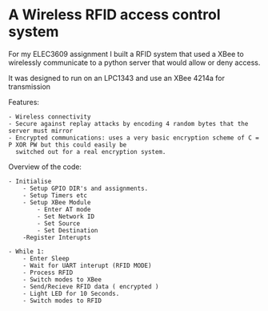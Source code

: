 A Wireless RFID access control system
=====================================

For my ELEC3609 assignment I built a RFID system that used a XBee to wirelessly communicate to
a python server that would allow or deny access.

It was designed to run on an LPC1343 and use an XBee 4214a for transmission

Features:

    - Wireless connectivity
    - Secure against replay attacks by encoding 4 random bytes that the server must mirror
    - Encrypted communications: uses a very basic encryption scheme of C = P XOR PW but this could easily be
      switched out for a real encryption system.

Overview of the code:

    - Initialise
        - Setup GPIO DIR's and assignments.
        - Setup Timers etc
        - Setup XBee Module
            - Enter AT mode
            - Set Network ID
            - Set Source
            - Set Destination
        -Register Interupts

    - While 1:
        - Enter Sleep
        - Wait for UART interupt (RFID MODE)
        - Process RFID
        - Switch modes to XBee
        - Send/Recieve RFID data ( encrypted )
        - Light LED for 10 Seconds.
        - Switch modes to RFID

